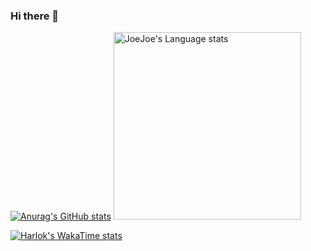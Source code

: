 ### Hi there 👋

[![Anurag's GitHub stats](https://github-readme-stats.vercel.app/api?username=JoeJoeflyn&show_icons=true&theme=radical)](https://github.com/anuraghazra/github-readme-stats) 
<img height=300 width=300 src="https://github-readme-stats.vercel.app/api/top-langs/?username=JoeJoeflyn&layout=compact&theme=radical" alt="JoeJoe's Language stats" />


[![Harlok's WakaTime stats](https://github-readme-stats.vercel.app/api/wakatime?username=Joe_juicer03&layout=compact&theme=radical)](https://github.com/anuraghazra/github-readme-stats)
<!--
**JoeJoeflyn/JoeJoeflyn** is a ✨ _special_ ✨ repository because its `README.md` (this file) appears on your GitHub profile.

Here are some ideas to get you started:

- 🔭 I’m currently working on ...
- 🌱 I’m currently learning ...
- 👯 I’m looking to collaborate on ...
- 🤔 I’m looking for help with ...
- 💬 Ask me about ...
- 📫 How to reach me: ...
- 😄 Pronouns: ...
- ⚡ Fun fact: ...
-->
